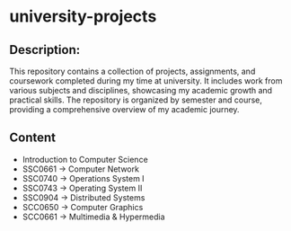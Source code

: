 # university-projects

## Description:
This repository contains a collection of projects, assignments, and coursework completed during my time at university. It includes work from various subjects and disciplines, showcasing my academic growth and practical skills. The repository is organized by semester and course, providing a comprehensive overview of my academic journey.

## Content
- Introduction to Computer Science
- SSC0661 -> Computer Network
- SSC0740 -> Operations System I
- SSC0743 -> Operating System II
- SSC0904 -> Distributed Systems
- SCC0650 -> Computer Graphics
- SCC0661 -> Multimedia & Hypermedia
